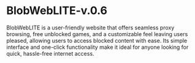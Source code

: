 # BlobWebLITE-v.0.6
BlobWebLITE is a user-friendly website that offers seamless proxy browsing, free unblocked games, and a customizable feel leaving users pleased, allowing users to access blocked content with ease. Its simple interface and one-click functionality make it ideal for anyone looking for quick, hassle-free internet access.
